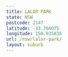 ```yaml
---
title: LALOR PARK
state: NSW
postcode: 2147
latitude: -33.766075
longitude: 150.935836
url: /nsw/lalor-park/
layout: suburb
---
```

